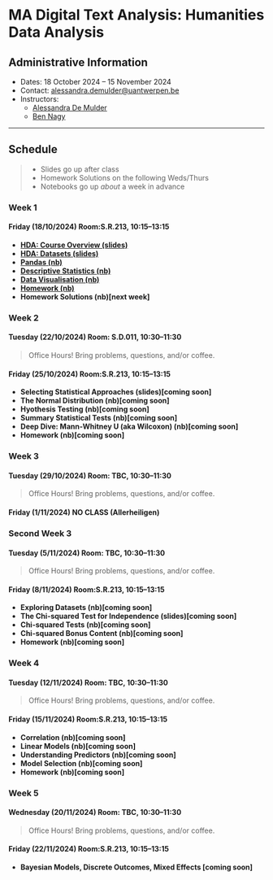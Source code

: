 # MA Digital Text Analysis: Humanities Data Analysis 

## Administrative Information
- Dates: 18 October 2024 – 15 November 2024
- Contact: [alessandra.demulder@uantwerpen.be](mailto:alessandra.demulder@uantwerpen.be)
- Instructors:
	- [Alessandra De Mulder](mailto:alessandra.demulder@uantwerpen.be)
	- [Ben Nagy](mailto:benjamin.nagy@uantwerpen.be)


**************************************************************************
## Schedule

>- Slides go up after class
>- Homework Solutions on the following Weds/Thurs
>- Notebooks go up *about* a week in advance

###  Week 1
#### Friday (18/10/2024) Room:S.R.213, 10:15–13:15

- **[HDA: Course Overview (slides)](slides/session-1/1-1-course_intro.pdf)** 
- **[HDA: Datasets (slides)](slides/session1/1-2-datasets.pdf.pdf)** 
- **[Pandas (nb)](https://github.com/bnagy/UAntwerpHDA24/blob/DTA_Bootcamp_2021_students/notebooks/session-1/1-3-pandas.ipynb)** 
- **[Descriptive Statistics (nb)](https://github.com/bnagy/UAntwerpHDA24/blob/DTA_Bootcamp_2021_students/notebooks/session-1/1-4-descriptive.ipynb)** 
- **[Data Visualisation (nb)](https://github.com/bnagy/UAntwerpHDA24/blob/DTA_Bootcamp_2021_students/notebooks/session-1/1-5-visualization.ipynb)**
- **[Homework (nb)](https://github.com/bnagy/UAntwerpHDA24/blob/DTA_Bootcamp_2021_students/notebooks/session-1/1-6-homework.ipynb)**
- **Homework Solutions (nb)[next week]**

###  Week 2
#### Tuesday (22/10/2024) Room: S.D.011, 10:30–11:30
> Office Hours! Bring problems, questions, and/or coffee.

#### Friday (25/10/2024) Room:S.R.213, 10:15–13:15

- **Selecting Statistical Approaches (slides)[coming soon]** 
- **The Normal Distribution (nb)[coming soon]** 
- **Hyothesis Testing (nb)[coming soon]** 
- **Summary Statistical Tests (nb)[coming soon]** 
- **Deep Dive: Mann-Whitney U (aka Wilcoxon) (nb)[coming soon]** 
- **Homework (nb)[coming soon]**

###  Week 3
#### Tuesday (29/10/2024) Room: TBC, 10:30–11:30
> Office Hours! Bring problems, questions, and/or coffee.

#### Friday (1/11/2024) NO CLASS (Allerheiligen)

###  Second Week 3

#### Tuesday (5/11/2024) Room: TBC, 10:30–11:30
> Office Hours! Bring problems, questions, and/or coffee.

#### Friday (8/11/2024) Room:S.R.213, 10:15–13:15

- **Exploring Datasets (nb)[coming soon]** 
- **The Chi-squared Test for Independence (slides)[coming soon]** 
- **Chi-squared Tests (nb)[coming soon]** 
- **Chi-squared Bonus Content (nb)[coming soon]** 
- **Homework (nb)[coming soon]**

###  Week 4
#### Tuesday (12/11/2024) Room: TBC, 10:30–11:30
> Office Hours! Bring problems, questions, and/or coffee.

#### Friday (15/11/2024) Room:S.R.213, 10:15–13:15

- **Correlation (nb)[coming soon]** 
- **Linear Models (nb)[coming soon]** 
- **Understanding Predictors (nb)[coming soon]** 
- **Model Selection (nb)[coming soon]** 
- **Homework (nb)[coming soon]**

###  Week 5
#### Wednesday (20/11/2024) Room: TBC, 10:30–11:30
> Office Hours! Bring problems, questions, and/or coffee.

#### Friday (22/11/2024) Room:S.R.213, 10:15–13:15

- **Bayesian Models, Discrete Outcomes, Mixed Effects [coming soon]**

